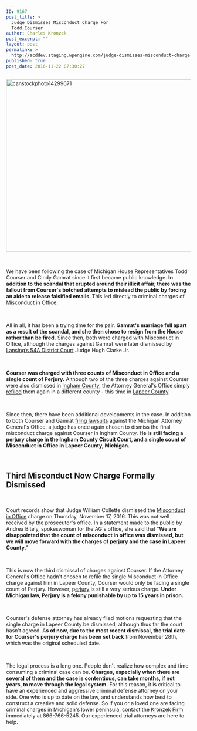```yaml
---
ID: 9167
post_title: >
  Judge Dismisses Misconduct Charge For
  Todd Courser
author: Charles Kronzek
post_excerpt: ""
layout: post
permalink: >
  http://acddev.staging.wpengine.com/judge-dismisses-misconduct-charge-todd-courser.html
published: true
post_date: 2016-11-22 07:30:27
---
```

<img class="alignnone size-large wp-image-9168" src="http://acddev.staging.wpengine.com/wp-content/uploads/2016/11/canstockphoto14299671-1024x750.jpg" alt="canstockphoto14299671" width="640" height="469" />

&nbsp;

<span style="font-weight: 400;">We have been following the case of Michigan House Representatives Todd Courser and Cindy Gamrat since it first became public knowledge. </span><b>In addition to the scandal that erupted around their illicit affair, there was the fallout from Courser's botched attempts to mislead the public by forcing an aide to release falsified emails. </b><span style="font-weight: 400;">This led directly to criminal charges of Misconduct in Office.</span>

&nbsp;

<span style="font-weight: 400;">All in all, it has been a trying time for the pair. </span><b>Gamrat's marriage fell apart as a result of the scandal, and she then chose to resign from the House rather than be fired.</b><span style="font-weight: 400;"> Since then, both were charged with Misconduct in Office, although the charges against Gamrat were later dismissed by </span><a href="http://www.lansingmi.gov/150/54-A-District-Court" target="_blank"><span style="font-weight: 400;">Lansing’s 54A District Court</span></a><span style="font-weight: 400;"> Judge Hugh Clarke Jr. </span>

&nbsp;

<b>Courser was charged with three counts of Misconduct in Office and a single count of Perjury.</b><span style="font-weight: 400;"> Although two of the three charges against Courser were also dismissed in </span><a href="http://acddev.staging.wpengine.com/ingham-county-criminal-attorney-lansing-michigan-criminal-defense-lawyer.html" target="_blank"><span style="font-weight: 400;">Ingham County</span></a><span style="font-weight: 400;">, the Attorney General's Office simply </span><a href="http://acddev.staging.wpengine.com/michigan-attorney-general-refiles-felony-charges-against-todd-courser.html" target="_blank"><span style="font-weight: 400;">refiled</span></a><span style="font-weight: 400;"> them again in a different county - this time in </span><a href="http://acddev.staging.wpengine.com/lapeer-county-criminal-defense-attorneys-michigan.html" target="_blank"><span style="font-weight: 400;">Lapeer County</span></a><span style="font-weight: 400;">. </span>

&nbsp;

<span style="font-weight: 400;">Since then, there have been additional developments in the case. In addition to both Courser and Gamrat </span><a href="http://acddev.staging.wpengine.com/courser-gamrat-file-lawsuits-michigan-attorney-general.html" target="_blank"><span style="font-weight: 400;">filing lawsuits</span></a><span style="font-weight: 400;"> against the Michigan Attorney General's Office, a judge has once again chosen to dismiss the final misconduct charge against Courser in Ingham County. </span><b>He is still facing a perjury charge in the Ingham County Circuit Court, and a single count of Misconduct in Office in Lapeer County, Michigan.</b>

&nbsp;
<h2>Third Misconduct Now Charge Formally Dismissed</h2>
&nbsp;

<span style="font-weight: 400;">Court records show that Judge William Collette dismissed the </span><a href="http://acddev.staging.wpengine.com/professional-reporting.html" target="_blank"><span style="font-weight: 400;">Misconduct in Office</span></a><span style="font-weight: 400;"> charge on Thursday, November 17, 2016. This was not well received by the prosecutor's office. In a statement made to the public by Andrea Bitely, spokeswoman for the AG's office, she said that "</span><b>We are disappointed that the count of misconduct in office was dismissed, but we will move forward with the charges of perjury and the case in Lapeer County</b><span style="font-weight: 400;">." </span>

&nbsp;

<span style="font-weight: 400;">This is now the third dismissal of charges against Courser. If the Attorney General's Office hadn't chosen to refile the single Misconduct in Office charge against him in Lapeer County, Courser would only be facing a single count of Perjury. However, p</span><a href="http://acddev.staging.wpengine.com/michigan-perjury-defense-attorneys.html" target="_blank"><span style="font-weight: 400;">erjury</span></a><span style="font-weight: 400;"> is still a very serious charge. </span><b>Under Michigan law, Perjury is a felony punishable by up to 15 years in prison.</b>

&nbsp;

<span style="font-weight: 400;">Courser's defense attorney has already filed motions requesting that the single charge in Lapeer County be dismissed, although thus far the court hasn't agreed. A</span><b>s of now, due to the most recent dismissal, the trial date for Courser's perjury charge has been set back</b><span style="font-weight: 400;"> from November 28th, which was the original scheduled date. </span>

&nbsp;

<span style="font-weight: 400;">The legal process is a long one. People don't realize how complex and time consuming a criminal case can be. </span><b>Charges, especially when there are several of them and the case is contentious, can take months, if not years, to move through the legal system.</b><span style="font-weight: 400;"> For this reason, it is critical to have an experienced and aggressive criminal defense attorney on your side. One who is up to date on the law, and understands how best to construct a creative and solid defense. So if you or a loved one are facing criminal charges in Michigan's lower peninsula, contact the </span><a href="http://acddev.staging.wpengine.com/" target="_blank"><span style="font-weight: 400;">Kronzek Firm</span></a><span style="font-weight: 400;"> immediately at 866-766-5245. Our experienced trial attorneys are here to help.</span>

&nbsp;